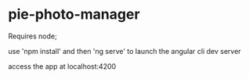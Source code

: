 # pie-photo-manager

Requires node;

use 'npm install' and then 'ng serve' to launch the angular cli dev server

access the app at localhost:4200